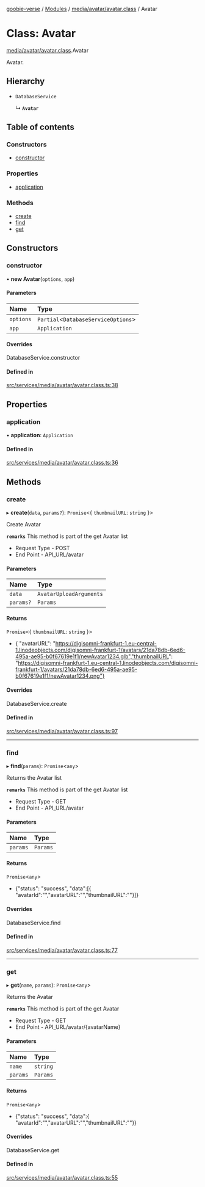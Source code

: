 [goobie-verse](../README.md) / [Modules](../modules.md) / [media/avatar/avatar.class](../modules/media_avatar_avatar_class.md) / Avatar

# Class: Avatar

[media/avatar/avatar.class](../modules/media_avatar_avatar_class.md).Avatar

Avatar.

## Hierarchy

- `DatabaseService`

  ↳ **`Avatar`**

## Table of contents

### Constructors

- [constructor](media_avatar_avatar_class.Avatar.md#constructor)

### Properties

- [application](media_avatar_avatar_class.Avatar.md#application)

### Methods

- [create](media_avatar_avatar_class.Avatar.md#create)
- [find](media_avatar_avatar_class.Avatar.md#find)
- [get](media_avatar_avatar_class.Avatar.md#get)

## Constructors

### constructor

• **new Avatar**(`options`, `app`)

#### Parameters

| Name | Type |
| :------ | :------ |
| `options` | `Partial`<`DatabaseServiceOptions`\> |
| `app` | `Application` |

#### Overrides

DatabaseService.constructor

#### Defined in

[src/services/media/avatar/avatar.class.ts:38](https://github.com/digisomni-syndicate/vircadia-metaverse-v2/blob/4467f0e/src/services/media/avatar/avatar.class.ts#L38)

## Properties

### application

• **application**: `Application`

#### Defined in

[src/services/media/avatar/avatar.class.ts:36](https://github.com/digisomni-syndicate/vircadia-metaverse-v2/blob/4467f0e/src/services/media/avatar/avatar.class.ts#L36)

## Methods

### create

▸ **create**(`data`, `params?`): `Promise`<{ `thumbnailURL`: `string`  }\>

Create Avatar

**`remarks`**
This method is part of the get Avatar list
- Request Type - POST
- End Point - API_URL/avatar

#### Parameters

| Name | Type |
| :------ | :------ |
| `data` | `AvatarUploadArguments` |
| `params?` | `Params` |

#### Returns

`Promise`<{ `thumbnailURL`: `string`  }\>

- { "avatarURL": "https://digisomni-frankfurt-1.eu-central-1.linodeobjects.com/digisomni-frankfurt-1/avatars/21da78db-6ed6-495a-ae95-b0f67619e1f1/newAvatar1234.glb","thumbnailURL": "https://digisomni-frankfurt-1.eu-central-1.linodeobjects.com/digisomni-frankfurt-1/avatars/21da78db-6ed6-495a-ae95-b0f67619e1f1/newAvatar1234.png"}

#### Overrides

DatabaseService.create

#### Defined in

[src/services/media/avatar/avatar.class.ts:97](https://github.com/digisomni-syndicate/vircadia-metaverse-v2/blob/4467f0e/src/services/media/avatar/avatar.class.ts#L97)

___

### find

▸ **find**(`params`): `Promise`<`any`\>

Returns the Avatar list

**`remarks`**
This method is part of the get Avatar list
- Request Type - GET
- End Point - API_URL/avatar

#### Parameters

| Name | Type |
| :------ | :------ |
| `params` | `Params` |

#### Returns

`Promise`<`any`\>

- {"status": "success", "data":[{ "avatarId":"","avatarURL":"","thumbnailURL":""}]}

#### Overrides

DatabaseService.find

#### Defined in

[src/services/media/avatar/avatar.class.ts:77](https://github.com/digisomni-syndicate/vircadia-metaverse-v2/blob/4467f0e/src/services/media/avatar/avatar.class.ts#L77)

___

### get

▸ **get**(`name`, `params`): `Promise`<`any`\>

Returns the Avatar

**`remarks`**
This method is part of the get Avatar
- Request Type - GET
- End Point - API_URL/avatar/{avatarName}

#### Parameters

| Name | Type |
| :------ | :------ |
| `name` | `string` |
| `params` | `Params` |

#### Returns

`Promise`<`any`\>

- {"status": "success", "data":{ "avatarId":"","avatarURL":"","thumbnailURL":""}}

#### Overrides

DatabaseService.get

#### Defined in

[src/services/media/avatar/avatar.class.ts:55](https://github.com/digisomni-syndicate/vircadia-metaverse-v2/blob/4467f0e/src/services/media/avatar/avatar.class.ts#L55)
